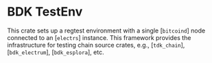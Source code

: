 # BDK TestEnv

This crate sets up a regtest environment with a single [`bitcoind`] node
connected to an [`electrs`] instance. This framework provides the infrastructure
for testing chain source crates, e.g., [`tdk_chain`], [`bdk_electrum`],
[`bdk_esplora`], etc.